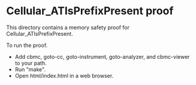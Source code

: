 Cellular_ATIsPrefixPresent proof
==============

This directory contains a memory safety proof for Cellular_ATIsPrefixPresent.

To run the proof.
* Add cbmc, goto-cc, goto-instrument, goto-analyzer, and cbmc-viewer
  to your path.
* Run "make".
* Open html/index.html in a web browser.